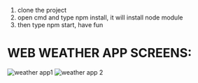 1. clone the project
2. open cmd and type npm install, it will install node module
3. then type npm start, have fun

# WEB WEATHER APP SCREENS:

![weather app1](https://user-images.githubusercontent.com/20502930/44622563-62df3e00-a8d8-11e8-835d-ef0071743810.JPG)
![weather app 2](https://user-images.githubusercontent.com/20502930/44622570-830efd00-a8d8-11e8-8d7e-806024ff71bb.JPG)


